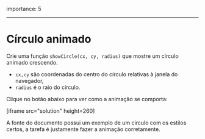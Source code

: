 importance: 5

---

# Círculo animado

Crie uma função `showCircle(cx, cy, radius)` que mostre um círculo animado crescendo.

- `cx,cy` são coordenadas do centro do círculo relativas à janela do navegador,
- `radius` é o raio do círculo.

Clique no botão abaixo para ver como a animação se comporta:

[iframe src="solution" height=260]

A fonte do documento possui um exemplo de um círculo com os estilos certos, a tarefa é justamente fazer a animação corretamente.
